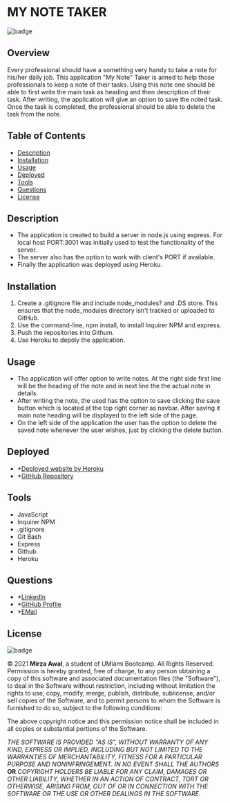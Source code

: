 # **MY NOTE TAKER**

![badge](https://img.shields.io/badge/License-mit-blue)

## Overview

Every professional should have a something very handy to take a note for his/her daily job. This application "My Note" Taker is aimed to help those professionals to keep a note of their tasks. Using this note one should be able to first write the main task as heading and then description of their task. After writing, the application will give an option to save the noted task. Once the task is completed, the professional should be able to delete the task from the note. 

## Table of Contents

- [Description](#description)
- [Installation](#installation)
- [Usage](#usage)
- [Deployed](#deployed)
- [Tools](#tools)
- [Questions](#questions)
- [License](#license)

## Description

- The application is created to build a server in node.js using express. For local host PORT:3001 was initially used to test the functionality of the server. 
- The server also has the option to work with client's PORT if available.
- Finally the application was deployed using Heroku. 

## Installation

1. Create a .gitignore file and include node_modules? and .DS store. This ensures that the node_modules directory isn't tracked or uploaded to GitHub.
2. Use the command-line, npm install, to install Inquirer NPM and express.
3. Push the repositories into Githum.
4. Use Heroku to depoly the application.

## Usage

- The application will offer option to write notes. At the right side first line will be the heading of the note and in next line the the actual note in details.
- After writing the note, the used has the option to save clicking the save button which is located at the top right corner as navbar. After saving it main note heading will be displayed to the left side of the page.
- On the left side of the application the user has the option to delete the saved note whenever the user wishes, just by clicking the delete button.

## Deployed

- \*[Deployed website by Heroku](https://mirzadev.github.io/Team-Profile-Generator/)
- \*[GitHub Repository](https://github.com/mirzadev/My-Note-Taker/)

## Tools

- JavaScript
- Inquirer NPM
- .gitignore
- Git Bash
- Express
- Github
- Heroku

## Questions

- \*[LinkedIn](https://www.linkedin.com/in/mirza-awal-5972511b5/)
- \*[GitHub Profile](https://github.com/mirzadev)
- \*[EMail](https://mail.google.com/mail)
## License

![badge](https://img.shields.io/badge/License-mit-blue)

© 2021 **Mirza Awal**, a student of UMiami Bootcamp. All Rights Reserved. Permission is hereby granted, free of charge, to any person obtaining a copy of this software and associated documentation files (the "Software"), to deal in the Software without restriction, including without limitation the rights to use, copy, modify, merge, publish, distribute, sublicense, and/or sell copies of the Software, and to permit persons to whom the Software is furnished to do so, subject to the following conditions:

The above copyright notice and this permission notice shall be included in all copies or substantial portions of the
Software.

_THE SOFTWARE IS PROVIDED "AS IS", WITHOUT WARRANTY OF ANY KIND, EXPRESS OR IMPLIED, INCLUDING BUT NOT LIMITED TO THE WARRANTIES OF MERCHANTABILITY, FITNESS FOR A PARTICULAR PURPOSE AND NONINFRINGEMENT. IN NO EVENT SHALL THE AUTHORS_
**OR**
_COPYRIGHT HOLDERS BE LIABLE FOR ANY CLAIM, DAMAGES OR OTHER LIABILITY, WHETHER IN AN ACTION OF CONTRACT, TORT OR OTHERWISE, ARISING FROM, OUT OF OR IN CONNECTION WITH THE SOFTWARE OR THE USE OR OTHER DEALINGS IN THE SOFTWARE._
